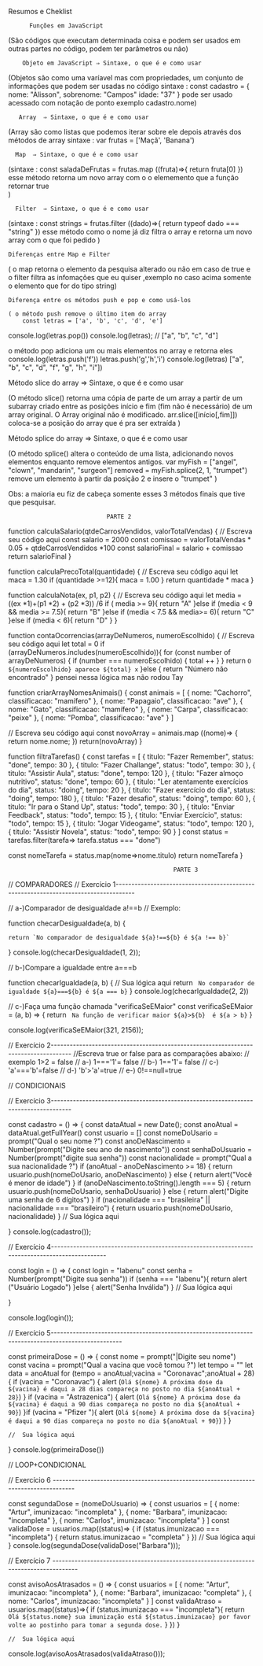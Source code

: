  Resumos e Cheklist

          Funções em JavaScript 
 (São códigos que executam determinada coisa e podem ser usados em outras partes no código, podem ter parâmetros ou não)
   
        Objeto em JavaScript ⇒ Sintaxe, o que é e como usar

 (Objetos são como uma varíavel mas com propriedades, um conjunto de informações que podem ser usadas no código
 sintaxe : const cadastro = {
     nome: "Alisson",
     sobrenome: "Campos"
     idade: "37"
 }
 pode ser usado acessado com notação de ponto exemplo cadastro.nome) 

       Array  ⇒ Sintaxe, o que é e como usar

 (Array são como listas que podemos iterar sobre ele depois através dos métodos de array 
 sintaxe : var frutas = ['Maçã', 'Banana')     

      Map  ⇒ Sintaxe, o que é e como usar


 (sintaxe : const saladaDeFrutas = frutas.map ((fruta)=>{
   return fruta[0]
 })
   esse método retorna um novo array com o o elememento que a função retornar true  
 )

      Filter  ⇒ Sintaxe, o que é e como usar

 (sintaxe : const strings = frutas.filter ((dado)=>{
   return typeof dado === "string"
 })
  esse método como o nome já diz filtra o array e retorna um novo array com  o que foi pedido
 )

    Diferenças entre Map e Filter

 ( o map retorna o elemento da pesquisa alterado ou não em caso de true e o filter filtra as infomações que eu quiser ,exemplo no caso acima somente o elemento que for do tipo string)

    Diferença entre os métodos push e pop e como usá-los

    ( o método push remove o último item do array
        const letras = ['a', 'b', 'c', 'd', 'e']

console.log(letras.pop()) 
console.log(letras); // ["a", "b", "c", "d"]

   o método pop adiciona um ou mais elementos no array e retorna eles
   console.log(letras.push('f'))
letras.push('g','h','i')
console.log(letras)  ["a", "b", "c", "d", "f", "g", "h", "i"])

   Método slice do array  ⇒ Sintaxe, o que é e como usar

   (O método slice() retorna uma cópia de parte de um array a partir de um subarray criado entre as posições início e fim (fim não é necessário) de um array original. O Array original não é modificado.
   arr.slice([início[,fim]])
   coloca-se a posição do array que é pra ser extraída
   )

   Método splice do array  ⇒ Sintaxe, o que é e como usar

   (O método splice() altera o conteúdo de uma lista, adicionando novos elementos enquanto remove elementos antigos.
   var myFish = ["angel", "clown", "mandarin", "surgeon"]
   removed = myFish.splice(2, 1, "trumpet")
   remove um elemento à partir da posição 2 e insere o "trumpet"
   )

   Obs: a maioria eu fiz de cabeça somente esses 3 métodos finais que tive que pesquisar.


                                PARTE 2 

function calculaSalario(qtdeCarrosVendidos, valorTotalVendas) {
 // Escreva seu código aqui
const salario = 2000
const comissao = valorTotalVendas * 0.05 + qtdeCarrosVendidos *100
const salarioFinal = salario + comissao
return salarioFinal
}

function calculaPrecoTotal(quantidade) {
  // Escreva seu código aqui
  let maca = 1.30
  if (quantidade >=12){
    maca = 1.00
  }
return quantidade * maca
}

function calculaNota(ex, p1, p2) {
  // Escreva seu código aqui
  let media = ((ex *1)+(p1 *2) + (p2 *3)) /6 
  if ( media >= 9){
    return "A"
  }else if (media < 9 &&  media >= 7.5){
    return "B"
  }else if (media < 7.5 && media>= 6){
    return "C"
  }else if (media < 6){
    return "D"
  }
}

function contaOcorrencias(arrayDeNumeros, numeroEscolhido) {
  // Escreva seu código aqui
  let total = 0
  if (arrayDeNumeros.includes(numeroEscolhido)){
    for (const number of arrayDeNumeros) {
     if (number === numeroEscolhido) {
    total ++
    }
  }
  return `O ${numeroEscolhido} aparece ${total} x`
  }else {
    return "Número não encontrado"
  }  pensei nessa lógica mas não rodou Tay

function criarArrayNomesAnimais() {
    const animais = [
      { nome: "Cachorro", classificacao: "mamífero" },
      { nome: "Papagaio", classificacao: "ave" },
      { nome: "Gato", classificacao: "mamífero" },
      { nome: "Carpa", classificacao: "peixe" },
      { nome: "Pomba", classificacao: "ave" }
    ]

 // Escreva seu código aqui
 const novoArray = animais.map ((nome)=> {
  return nome.nome;
 })
 return(novoArray)
}

function filtraTarefas() {
  const tarefas = [
    { titulo: "Fazer Remember", status: "done", tempo: 30 },
    { titulo: "Fazer Challange", status: "todo", tempo: 30 },
    { titulo: "Assistir Aula", status: "done", tempo: 120 },
    { titulo: "Fazer almoço nutritivo", status: "done", tempo: 60 },
    { titulo: "Ler atentamente exercícios do dia", status: "doing", tempo: 20 },
    { titulo: "Fazer exercício do dia", status: "doing", tempo: 180 },
    { titulo: "Fazer desafio", status: "doing", tempo: 60 },
    { titulo: "Ir para o Stand Up", status: "todo", tempo: 30 },
    { titulo: "Enviar Feedback", status: "todo", tempo: 15 },
    { titulo: "Enviar Exercício", status: "todo", tempo: 15 },
    { titulo: "Jogar Videogame", status: "todo", tempo: 120 },
    { titulo: "Assistir Novela", status: "todo", tempo: 90 }
 ]
 const status = tarefas.filter(tarefa=> tarefa.status === "done")
  
 const nomeTarefa = status.map(nome=>nome.titulo)
 return nomeTarefa
}

                                                   PARTE 3

// COMPARADORES
// Exercício 1------------------------------------------------------------------------------------

// a-)Comparador de desigualdade a!==b 
// Exemplo:

function checarDesigualdade(a, b) {

    return `No comparador de desigualdade ${a}!==${b} é ${a !== b}`
}
console.log(checarDesigualdade(1, 2));

// b-)Compare a igualdade entre a===b

function checarIgualdade(a, b) {
    //  Sua lógica aqui
    return ` No comparador de igualdade ${a}===${b} é ${a === b}`
}
console.log(checarIgualdade(2, 2))

// c-)Faça uma função chamada "verificaSeEMaior"
const verificaSeEMaior = (a, b) => {
    return ` Na função de verificar maior ${a}>${b}  é ${a > b}`
}

console.log(verificaSeEMaior(321, 2156));


// Exercício 2------------------------------------------------------------------------------------
//Escreva true or false para as comparações abaixo:
// exemplo 1>2 = false
// a-) 1==='1'= false
// b-) 1=='1'= false
// c-) 'a'==='b'=false
// d-) 'b'>'a'=true
// e-) 0!==null=true


// CONDICIONAIS

// Exercício 3------------------------------------------------------------------------------------

const cadastro = () => {
    const dataAtual = new Date();
    const anoAtual = dataAtual.getFullYear()
    const usuario = []
    const nomeDoUsario = prompt("Qual o seu nome ?")
    const anoDeNascimento = Number(prompt("Digite seu ano de nascimento"))
    const senhaDoUsuario = Number(prompt("digite sua senha"))
    const nacionalidade = prompt("Qual a sua nacionalidade ?")
    if (anoAtual - anoDeNascimento >= 18) {
        return usuario.push(nomeDoUsario, anoDeNascimento)
    } else {
        return alert("Você é menor de idade")
    }
    if (anoDeNascimento.toString().length === 5) {
        return usuario.push(nomeDoUsario, senhaDoUsuario)
    } else {
        return alert("Digite uma senha de 6 dígitos")
    }
    if (nacionalidade === "brasileira" || nacionalidade === "brasileiro") {
        return usuario.push(nomeDoUsario, nacionalidade)
    }
    //  Sua lógica aqui

}
console.log(cadastro());

// Exercício 4-----------------------------------------------------------------------------------------------

const login = () => {
    const login = "labenu"
    const senha = Number(prompt("Digite sua senha"))
    if (senha === "labenu"){
        return  alert ("Usuário Logado")
    }else {
        alert("Senha Inválida")
    }
    //  Sua lógica aqui

}

console.log(login());

// Exercício 5----------------------------------------------------------------------------------------------------

const primeiraDose = () => {
const nome = prompt("|Digite seu nome")
const vacina = prompt("Qual a vacina que você tomou ?")
let tempo = ""
let data = anoAtual
for (tempo = anoAtual;vacina = "Coronavac";anoAtual + 28){
    if (vacina = "Coronavac") {
        alert (`Olá ${nome} A próxima dose da ${vacina} é daqui a 28 dias compareça no posto no dia ${anoAtual + 28}`)
    } if (vacina = "Astrazenica") {
        alert (`Olá ${nome} A próxima dose da ${vacina} é daqui a 90 dias compareça no posto no dia ${anoAtual + 90}`)
    }if (vacina = "Pfizer "){
        alert (`Olá ${nome} A próxima dose da ${vacina} é daqui a 90 dias compareça no posto no dia ${anoAtual + 90}`)
    }
}


    //  Sua lógica aqui


}
console.log(primeiraDose())


// LOOP+CONDICIONAL

// Exercício 6 -------------------------------------------------------------------------------------

const segundaDose = (nomeDoUsuario) => {
    const usuarios = [
        { nome: "Artur", imunizacao: "incompleta" },
        { nome: "Barbara", imunizacao: "incompleta" },
        { nome: "Carlos", imunizacao: "incompleta" }
    ]
const validaDose = usuarios.map((status)=> {
if (status.imunizacao === "incompleta") {
    return status.imunizacao = "completa"
}
})
    //  Sua lógica aqui
}
console.log(segundaDose(validaDose("Barbara")));

// Exercício 7 --------------------------------------------------------------------------------------

const avisoAosAtrasados = () => {
    const usuarios = [
        { nome: "Artur", imunizacao: "incompleta" },
        { nome: "Barbara", imunizacao: "completa" },
        { nome: "Carlos", imunizacao: "incompleta" }
    ]
    const validaAtraso = usuarios.map((status)=>{
        if (status.imunizacao === "incompleta"){
            return `Olá ${status.nome} sua imunização está ${status.imunizacao}
             por favor volte ao postinho para tomar a segunda dose.`
        }
    })
    }

    //  Sua lógica aqui


console.log(avisoAosAtrasados(validaAtraso()));


